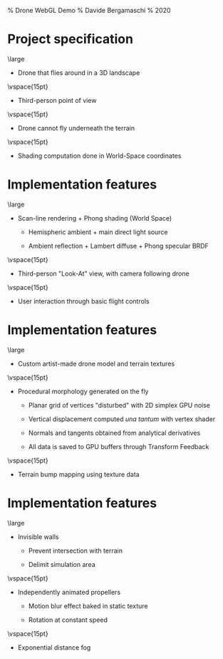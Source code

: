 % Drone WebGL Demo
% Davide Bergamaschi
% 2020

# Project specification

\large

* Drone that flies around in a 3D landscape

\vspace{15pt}

* Third-person point of view

\vspace{15pt}

* Drone cannot fly underneath the terrain

\vspace{15pt}

* Shading computation done in World-Space coordinates

# Implementation features

\large

* Scan-line rendering + Phong shading (World Space)

  * Hemispheric ambient + main direct light source

  * Ambient reflection + Lambert diffuse + Phong specular BRDF

\vspace{15pt}

* Third-person "Look-At" view, with camera following drone

\vspace{15pt}

* User interaction through basic flight controls

# Implementation features

\large

* Custom artist-made drone model and terrain textures

\vspace{15pt}

* Procedural morphology generated on the fly

  * Planar grid of vertices "disturbed" with 2D simplex GPU noise

  * Vertical displacement computed _una tantum_ with vertex shader

  * Normals and tangents obtained from analytical derivatives

  * All data is saved to GPU buffers through Transform Feedback

\vspace{15pt}

* Terrain bump mapping using texture data

# Implementation features

\large

* Invisible walls

  * Prevent intersection with terrain

  * Delimit simulation area

\vspace{15pt}

* Independently animated propellers

  * Motion blur effect baked in static texture

  * Rotation at constant speed

\vspace{15pt}

* Exponential distance fog
